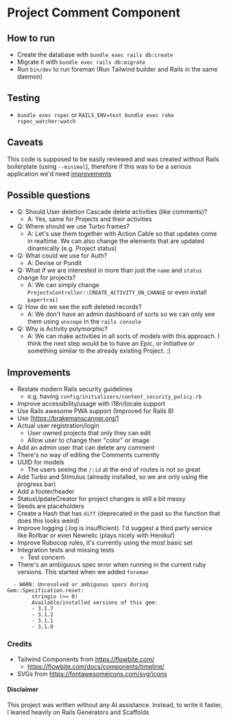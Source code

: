 # Project Comment Component

## How to run
- Create the database with `bundle exec rails db:create`
- Migrate it with `bundle exec rails db:migrate`
- Run `bin/dev` to run foreman (Run Tailwind builder and Rails in the same daemon)

## Testing
- `bundle exec rspec` or `RAILS_ENV=test bundle exec rake rspec_watcher:watch`

## Caveats
This code is supposed to be easily reviewed and was created without Rails boilerplate (using `--minimal`), therefore if this was to be a serious application we'd need [improvements](#improvements)


## Possible questions
- Q: Should User deletion Cascade delete activities (like comments)?
  - A: Yes, same for Projects and their activities
- Q: Where should we use Turbo frames?
  - A: Let's use them together with Action Cable so that updates come in realtime. We can also change the elements that are updated dinamically (e.g. Project status)
- Q: What could we use for Auth?
  - A: Devise or Pundit
- Q: What if we are interested in more than just the `name` and `status` change for projects?
  - A: We can simply change `ProjectsController::CREATE_ACTIVITY_ON_CHANGE` or even install `papertrail`
- Q: How do we see the soft deleted records?
  - A: We don't have an admin dashboard of sorts so we can only see them using `unscope` in the `rails console`
- Q: Why is Activity polymorphic?
  - A: We can make activities in all sorts of models with this approach. I think the next step would be to have an Epic, or Initiative or something similar to the already existing Project. :)

## Improvements
- Restate modern Rails security guidelines
  - e.g. having `config/initializers/content_security_policy.rb`
- Improve accessibility/usage with i18n/locale support
- Use Rails awesome PWA support (Improved for Rails 8)
- Use [https://brakemanscanner.org/]
- Actual user registration/login
  - User owned projects that only they can edit
  - Allow user to change their "color" or image
- Add an admin user that can delete any comment
- There's no way of editing the Comments currently
- UUID for models
  - The users seeing the `/:id` at the end of routes is not so great
- Add Turbo and Stimulus (already installed, so we are only using the progress bar)
- Add a footer/header
- StatusUpdateCreator for project changes is still a bit messy
- Seeds are placeholders
- Create a Hash that has `diff` (deprecated in the past so the function that does this looks weird)
- Improve logging (.log is insufficient). I'd suggest a third party service like Rollbar or even Newrelic (plays nicely with Heroku!)
- Improve Rubocop rules, it's currently using the most basic set
- Integration tests and missing tests
  - Test concern
- There's an ambiguous spec error when running in the current ruby versions. This started when we added `foreman`
```
  - WARN: Unresolved or ambiguous specs during Gem::Specification.reset:
        stringio (>= 0)
        Available/installed versions of this gem:
        - 3.1.7
        - 3.1.2
        - 3.1.1
        - 3.1.0
```


### Credits

- Tailwind Components from https://flowbite.com/
  - https://flowbite.com/docs/components/timeline/
- SVGs from https://fontawesomeicons.com/svg/icons

#### Disclaimer
This project was written without any AI assistance. Instead, to write it faster, I leaned heavily on Rails Generators and Scaffolds
